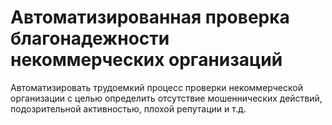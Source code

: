 # Автоматизированная проверка благонадежности некоммерческих организаций

Автоматизировать трудоемкий процесс проверки некоммерческой организации с целью определить отсутствие мошеннических действий, подозрительной активностью, плохой репутации и т.д.
